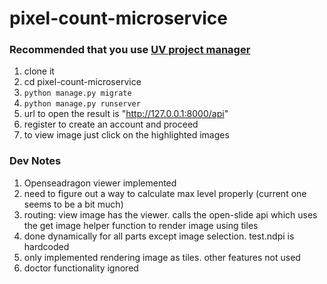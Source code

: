 # pixel-count-microservice

### Recommended that you use [UV project manager](https://docs.astral.sh/uv/)

1. clone it
2. cd pixel-count-microservice
3. `python manage.py migrate`
4. `python manage.py runserver`
5. url to open the result is "http://127.0.0.1:8000/api"
6. register to create an account and proceed
7. to view image just click on the highlighted images

### Dev Notes

1. Openseadragon viewer implemented
2. need to figure out a way to calculate max level properly (current one seems to be a bit much)
3. routing: view image has the viewer. calls the open-slide api which uses the get image helper function to render image using tiles
4. done dynamically for all parts except image selection. test.ndpi is hardcoded
5. only implemented rendering image as tiles. other features not used
6. doctor functionality ignored
